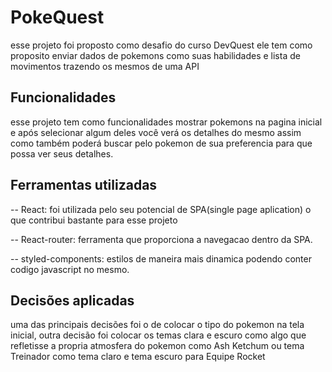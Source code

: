 # PokeQuest

esse projeto foi proposto como desafio do curso DevQuest ele tem como proposito enviar dados de pokemons como suas habilidades e lista de movimentos trazendo os mesmos de uma API

## Funcionalidades

esse projeto tem como funcionalidades mostrar pokemons na pagina inicial e após selecionar algum deles você verá os detalhes do mesmo assim como também poderá buscar pelo pokemon de sua preferencia para que possa ver seus detalhes.

## Ferramentas utilizadas

-- React: foi utilizada pelo seu potencial de SPA(single page aplication) o que contribui bastante para esse projeto

-- React-router: ferramenta que proporciona a navegacao dentro da SPA.

-- styled-components: estilos de maneira mais dinamica podendo conter codigo javascript no mesmo.

## Decisões aplicadas

uma das principais decisões foi o de colocar o tipo do pokemon na tela inicial, outra decisão foi colocar os temas clara e escuro como algo que refletisse a propria atmosfera do pokemon como Ash Ketchum ou tema Treinador como tema claro e tema escuro para Equipe Rocket
